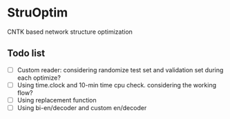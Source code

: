 # StruOptim
CNTK based network structure optimization 
## Todo list
- [ ] Custom reader: considering randomize test set and validation set during each optimize?
- [ ] Using time.clock and 10-min time cpu check. considering the working flow?
- [ ] Using replacement function
- [ ] Using bi-en/decoder and custom en/decoder
